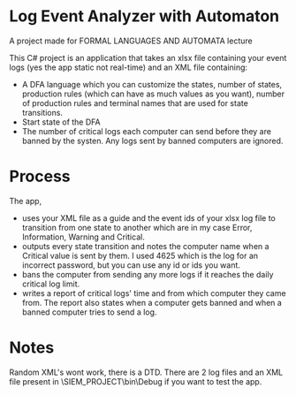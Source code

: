 # Log Event Analyzer with Automaton
A project made for FORMAL LANGUAGES AND AUTOMATA lecture

This C# project is an application that takes an xlsx file containing your event logs (yes the app static not real-time) and
an XML file containing:
- A DFA language which you can customize the states, number of states, production rules (which can have as much values as you want), number of production rules and terminal names that are used for state transitions.
- Start state of the DFA
- The number of critical logs each computer can send before they are banned by the systen. Any logs sent by banned computers are ignored.

# Process
The app,
- uses your XML file as a guide and the event ids of your xlsx log file to transition from one state to another which are in my case Error, Information, Warning and Critical. 
- outputs every state transition and notes the computer name when a Critical value is sent by them. I used 4625 which is the log for an incorrect password, but you can use any id or ids you want.
- bans the computer from sending any more logs if it reaches the daily critical log limit.
- writes a report of critical logs' time and from which computer they came from. The report also states when a computer gets banned and when a banned computer tries to send a log.

# Notes
Random XML's wont work, there is a DTD. There are 2 log files and an XML file present in \SIEM_PROJECT\bin\Debug if you want to test the app.
